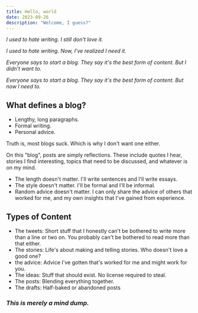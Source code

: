 ```yaml
---
title: Hello, world
date: 2023-09-26
description: "Welcome, I guess?"
---
```


*I used to hate writing.*
*I still don't love it.*

*I used to hate writing.*
*Now, I've realized I need it.*

*Everyone says to start a blog. They say it's the best form of content.*
*But I didn't want to.*

*Everyone says to start a blog. They say it's the best form of content.*
*But now I need to.*

## What defines a blog?

- Lengthy, long paragraphs.
- Formal writing.
- Personal advice.

Truth is, most blogs suck. Which is why I don't want one either.

On this "blog", posts are simply reflections. These include quotes I hear, stories I find interesting, topics that need to be discussed, and whatever is on my mind.

- The length doesn't matter. I'll write sentences and I'll write essays.
- The style doesn't matter. I'll be formal and I'll be informal.
- Random advice doesn't matter. I can only share the advice of others that worked for me, and my own insights that I've gained from experience.

## Types of Content
- The tweets: Short stuff that I honestly can't be bothered to write more than a line or two on. You probably can't be bothered to read more than that either.
- The stories: Life's about making and telling stories. Who doesn't love a good one?
- the advice: Advice I've gotten that's worked for me and might work for you.
- The ideas: Stuff that should exist. No license required to steal.
- The posts: Blending everything together.
- The drafts: Half-baked or abandoned posts

### *This is merely a mind dump.*